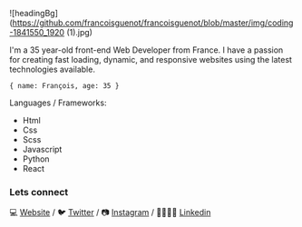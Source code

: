 ![headingBg](https://github.com/francoisguenot/francoisguenot/blob/master/img/coding-1841550_1920 (1).jpg)

I'm a 35 year-old front-end Web Developer from France. I have a passion for creating fast loading, dynamic,
and responsive websites using the latest technologies available.

``
{ name: François, age: 35 }
``

Languages / Frameworks:
* Html
* Css
* Scss
* Javascript
* Python
* React


### Lets connect

💻 [Website][Website] /  🐦 [Twitter][Twitter] / 📷 [Instagram][Instagram] / 👨‍👨‍👧‍👦 [Linkedin][Linkedin] 

[Website]: https://francoisguenot.com/
[Twitter]: https://twitter.com/h3webdeveloper
[Instagram]: https://www.instagram.com/francois_guenot/
[Linkedin]: https://www.linkedin.com/in/françois-guénot-336807167/














